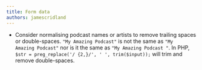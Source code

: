 ```yaml
---
title: Form data
authors: jamescridland
---
```


* Consider normalising podcast names or artists to remove trailing spaces or double-spaces. <code>"My Amazing Podcast"</code> is not the same as <code>"My&nbsp;  Amazing Podcast"</code> nor is it the same as <code>"My Amazing Podcast "</code>. In PHP, `$str = preg_replace('/ {2,}/', ' ', trim($input));` will trim and remove double-spaces.
